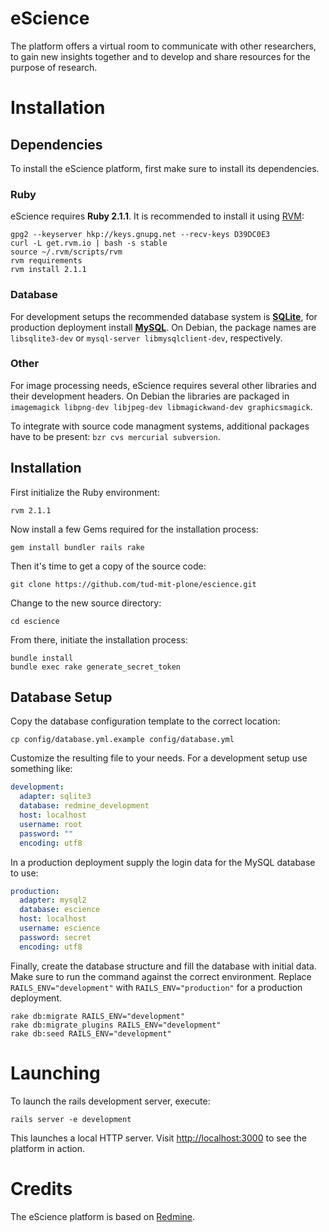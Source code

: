 # eScience

The platform offers a virtual room to communicate with other researchers, to gain new insights together and to develop and share resources for the purpose of research.

# Installation

## Dependencies

To install the eScience platform, first make sure to install its dependencies.

### Ruby

eScience requires **Ruby 2.1.1**. It is recommended to install it using [RVM](https://rvm.io):

```
gpg2 --keyserver hkp://keys.gnupg.net --recv-keys D39DC0E3
curl -L get.rvm.io | bash -s stable
source ~/.rvm/scripts/rvm
rvm requirements
rvm install 2.1.1
```

### Database

For development setups the recommended database system is **[SQLite](https://www.sqlite.org/)**, for production deployment install **[MySQL](https://www.mysql.de/)**. On Debian, the package names are `libsqlite3-dev` or `mysql-server libmysqlclient-dev`, respectively.

### Other

For image processing needs, eScience requires several other libraries and their development headers. On Debian the libraries are packaged in `imagemagick libpng-dev libjpeg-dev libmagickwand-dev graphicsmagick`.

To integrate with source code managment systems, additional packages have to be present: `bzr cvs mercurial subversion`.

## Installation

First initialize the Ruby environment:

```
rvm 2.1.1
```

Now install a few Gems required for the installation process:

```
gem install bundler rails rake
```

Then it's time to get a copy of the source code:

```
git clone https://github.com/tud-mit-plone/escience.git
```

Change to the new source directory:

```
cd escience
```

From there, initiate the installation process:

```
bundle install
bundle exec rake generate_secret_token
```

## Database Setup

Copy the database configuration template to the correct location:

```
cp config/database.yml.example config/database.yml
```

Customize the resulting file to your needs. For a development setup use something like:

```YAML
development:
  adapter: sqlite3
  database: redmine_development
  host: localhost
  username: root
  password: ""
  encoding: utf8
````

In a production deployment supply the login data for the MySQL database to use:

```YAML
production:
  adapter: mysql2
  database: escience
  host: localhost
  username: escience
  password: secret
  encoding: utf8
```

Finally, create the database structure and fill the database with initial data. Make sure to run the command against the correct environment. Replace `RAILS_ENV="development"` with `RAILS_ENV="production"` for a production deployment.

```
rake db:migrate RAILS_ENV="development"
rake db:migrate_plugins RAILS_ENV="development"
rake db:seed RAILS_ENV="development"
```

# Launching

To launch the rails development server, execute:

```
rails server -e development
```

This launches a local HTTP server. Visit [http://localhost:3000](http://localhost:3000) to see the platform in action.

# Credits
The eScience platform is based on [Redmine](http://redmine.org).
